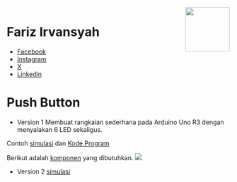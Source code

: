 <img src="https://content.arduino.cc/website/Arduino_logo_teal.svg" height="100" align="right" />

# Fariz Irvansyah

- [Facebook](https://www.facebook.com/farizirvansyah) 
- [Instagram](https://www.instagram.com/farizirvansyah/)
- [X](https://twitter.com/farizirvansyah)
- [Linkedin](https://www.linkedin.com/in/farizirvansyah/)

# Push Button
- Version 1
Membuat rangkaian sederhana pada Arduino Uno R3 dengan menyalakan 6 LED sekaligus.

Contoh [simulasi](https://www.tinkercad.com/things/29S2wUtBkVX-push-button-v1?sharecode=QKKGz29hp5OMlif2V8I2-XmSqpCpl578Q9EvitA-Au4) dan [Kode Program](/Advance%LED/Push%Button/V1/V1.ino)

Berikut adalah [komponen](/Advance%LED/Push%Button/V1/V1.csv) yang dibutuhkan.
![](/Advance%LED/Push%Button/V1/V1.png)
- Version 2
[simulasi](https://www.tinkercad.com/things/0PtVWUsNuts-push-button-v2?sharecode=nQZbNQOp1Gxd30Oirw7t_K9n3lb15Ohgua7l-GMe2j0)
